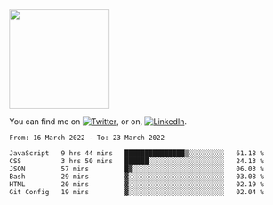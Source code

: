 <!-- ![visitors](https://visitor-badge.glitch.me/badge?page_id=page.id) -->

<img height="180em" src="https://github-readme-stats.vercel.app/api?username=alihernandez&show_icons=true&hide_border=true&&count_private=true&include_all_commits=true" />

<!-- Actual text -->

You can find me on [![Twitter][1.2]][1], or on, [![LinkedIn][2.2]][2].

<!-- Icons -->

[1.2]: http://i.imgur.com/wWzX9uB.png (twitter icon without padding)
[2.2]: https://raw.githubusercontent.com/MartinHeinz/MartinHeinz/master/linkedin-3-16.png (LinkedIn icon without padding)

<!-- Links to your social media accounts -->

[1]: https://twitter.com/phantomramen
[2]: https://www.linkedin.com/in/ali-hernandez-96b1b71a9/

<!--START_SECTION:waka-->

```text
From: 16 March 2022 - To: 23 March 2022

JavaScript   9 hrs 44 mins   ███████████████▒░░░░░░░░░   61.18 %
CSS          3 hrs 50 mins   ██████░░░░░░░░░░░░░░░░░░░   24.13 %
JSON         57 mins         █▓░░░░░░░░░░░░░░░░░░░░░░░   06.03 %
Bash         29 mins         ▓░░░░░░░░░░░░░░░░░░░░░░░░   03.08 %
HTML         20 mins         ▓░░░░░░░░░░░░░░░░░░░░░░░░   02.19 %
Git Config   19 mins         ▓░░░░░░░░░░░░░░░░░░░░░░░░   02.04 %
```

<!--END_SECTION:waka-->
